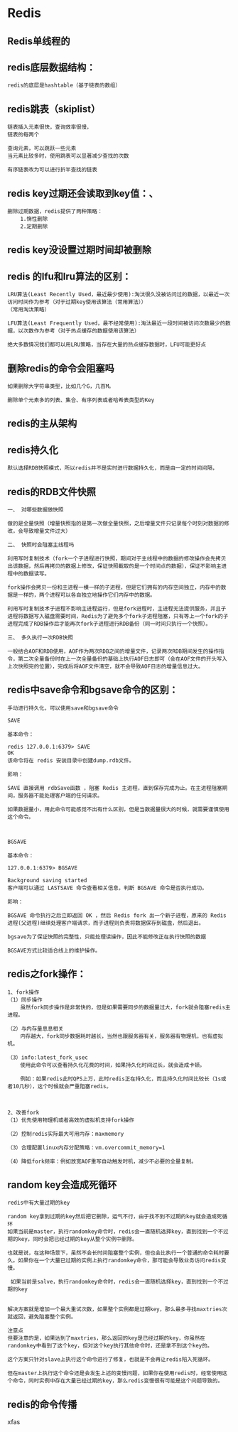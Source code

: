 # Redis

## Redis单线程的

## redis底层数据结构：

    redis的底层是hashtable（基于链表的数组）

## redis跳表（skiplist）

    链表插入元素很快，查询效率很慢，
    链表的每两个

    查询元素，可以跳跃一些元素
    当元素比较多时，使用跳表可以显著减少查找的次数

    有序链表改为可以进行折半查找的链表

## redis key过期还会读取到key值：、

    删除过期数据，redis提供了两种策略：
        1.惰性删除
        2.定期删除

## redis key没设置过期时间却被删除

## redis 的lfu和lru算法的区别：

    LRU算法(Least Recently Used，最近最少使用):淘汰很久没被访问过的数据，以最近一次访问时间作为参考（对于过期key使用该算法（常用算法））
    （常用淘汰策略）

    LFU算法(Least Frequently Used，最不经常使用):淘汰最近一段时间被访问次数最少的数据，以次数作为参考（对于热点缓存的数据使用该算法）

    绝大多数情况我们都可以用LRU策略，当存在大量的热点缓存数据时，LFU可能更好点

## 删除redis的命令会阻塞吗

    如果删除大字符串类型，比如几个G，几百M。

    删除单个元素多的列表、集合、有序列表或者哈希表类型的Key

## redis的主从架构

## redis持久化

    默认选择RDB快照模式，所以redis并不是实时进行数据持久化，而是由一定的时间间隔，

## redis的RDB文件快照
    

    一、 对哪些数据做快照

    做的是全量快照（增量快照指的是第一次做全量快照，之后增量文件只记录每个时刻对数据的修改，会导致增量文件过大）

    二、 快照时会阻塞主线程吗

    利用写时复制技术（fork一个子进程进行快照，期间对于主线程中的数据的修改操作会先拷贝出该数据，然后再拷贝的数据上修改，保证快照截取的是一个时间点的数据），保证不影响主进程中的数据读写。

    fork操作会拷贝一份和主进程一模一样的子进程，但是它们拥有的内存空间独立，内存中的数据是一样的，两个进程可以各自独立地操作它们内存中的数据。

    利用写时复制技术子进程不影响主进程运行，但是fork进程时，主进程无法提供服务，并且子进程将数据写入磁盘需要时间，Redis为了避免多个fork子进程阻塞，只有等上一个fork的子进程完成了RDB操作后才能再次fork子进程进行RDB备份（同一时间只执行一个快照）。

    三、 多久执行一次RDB快照

    一般结合AOF和RDB使用，AOF作为两次RDB之间的增量文件，记录两次RDB期间发生的操作指令，第二次全量备份时在上一次全量备份的基础上执行AOF日志即可（会在AOF文件的开头写入上次快照完的位置），完成后将AOF文件清空，就不会导致AOF日志的增量信息过大。

## redis中save命令和bgsave命令的区别：
    
    手动进行持久化，可以使用save和bgsave命令

    SAVE

    基本命令：

    redis 127.0.0.1:6379> SAVE 
    OK
    该命令将在 redis 安装目录中创建dump.rdb文件。

    影响：

    SAVE 直接调用 rdbSave函数 ，阻塞 Redis 主进程，直到保存完成为止。在主进程阻塞期间，服务器不能处理客户端的任何请求。

    如果数据量小，用此命令可能感觉不出有什么区别，但是当数据量很大的时候，就需要谨慎使用这个命令。

    

    BGSAVE

    基本命令：

    127.0.0.1:6379> BGSAVE

    Background saving started
    客户端可以通过 LASTSAVE 命令查看相关信息，判断 BGSAVE 命令是否执行成功。

    影响：

    BGSAVE 命令执行之后立即返回 OK ，然后 Redis fork 出一个新子进程，原来的 Redis 进程(父进程)继续处理客户端请求，而子进程则负责将数据保存到磁盘，然后退出。

    bgsave为了保证快照的完整性，只能处理读操作，因此不能修改正在执行快照的数据

    BGSAVE方式比较适合线上的维护操作。

## redis之fork操作：

    1、fork操作
    （1）同步操作
        虽然fork同步操作是非常快的，但是如果需要同步的数据量过大，fork就会阻塞redis主进程。

    （2）与内存量息息相关
        内存越大，fork同步数据耗时越长，当然也跟服务器有关，服务器有物理机，也有虚拟机。

    （3）info:latest_fork_usec
        使用此命令可以查看持久化花费的时间，如果持久化时间过长，就会造成卡顿。

        例如：如果redis此时QPS上万，此时redis正在持久化，而且持久化时间比较长（1s或者10几秒），这个时候就会严重阻塞redis。

 

    2、改善fork
    （1）优先使用物理机或者高效的虚拟机支持fork操作

    （2）控制redis实际最大可用内存：maxmemory

    （3）合理配置linux内存分配策略：vm.overcommit_memory=1

    （4）降低fork频率：例如放宽AOF重写自动触发时机，减少不必要的全量复制。

## random key会造成死循环

    redis中有大量过期的key

    random key拿到过期的key然后把它删除，运气不行，由于找不到不过期的key就会造成死循环
    如果当前是master，执行randomkey命令时，redis会一直随机选择key，直到找到一个不过期的key，同时会把已经过期的key从整个实例中删除。

    也就是说，在这种场景下，虽然不会长时间阻塞整个实例，但也会比执行一个普通的命令耗时要久。如果你在一个大量已过期的实例上执行randomkey命令，那可能会导致业务访问redis变慢。

     如果当前是salve，执行randomkey命令时，redis会一直随机选择key，直到找到一个不过期的key


    解决方案就是增加一个最大重试次数，如果整个实例都是过期key，那么最多寻找maxtries次就返回，避免阻塞整个实例。

    注意点
    但要注意的是，如果达到了maxtries，那么返回的key是已经过期的key，你虽然在randomkey中看到了这个key，但对这个key执行其他命令时，还是拿不到这个key的。

    这个方案只针对slave上执行这个命令进行了修复，也就是不会再让redis陷入死循环。

    但在master上执行这个命令还是会发生上述的变慢问题，如果你在使用redis时，经常使用这个命令，同时实例中存在大量已经过期的key，那么redis变慢很有可能是这个问题导致的。
 
## redis的命令传播

 xfas 